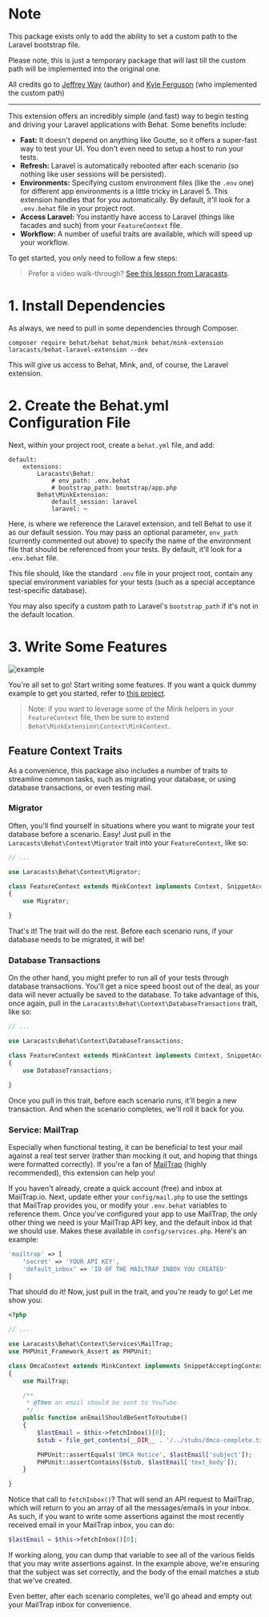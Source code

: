 # Note

This package exists only to add the ability to set a custom path to the Laravel bootstrap file.

Please note, this is just a temporary package that will last till the custom path will be implemented into the original one.

All credits go to [Jeffrey Way](https://github.com/JeffreyWay) (author) and [Kyle Ferguson](https://github.com/kyleferguson) (who implemented the custom path)

---

This extension offers an incredibly simple (and fast) way to begin testing and driving your Laravel applications with Behat. Some benefits include:

- **Fast:** It doesn't depend on anything like Goutte, so it offers a super-fast way to test your UI. You don't even need to setup a host to run your tests.
- **Refresh:** Laravel is automatically rebooted after each scenario (so nothing like user sessions will be persisted).
- **Environments:** Specifying custom environment files (like the `.env` one) for different app environments is a little tricky in Laravel 5. This extension handles that for you automatically. By default, it'll look for a `.env.behat` file in your project root.
- **Access Laravel:** You instantly have access to Laravel (things like facades and such) from your `FeatureContext` file.
- **Workflow:** A number of useful traits are available, which will speed up your workflow.

To get started, you only need to follow a few steps:

> Prefer a video walk-through? [See this lesson from Laracasts](https://laracasts.com/lessons/laravel-5-and-behat-bffs).

# 1. Install Dependencies

As always, we need to pull in some dependencies through Composer.

    composer require behat/behat behat/mink behat/mink-extension laracasts/behat-laravel-extension --dev

This will give us access to Behat, Mink, and, of course, the Laravel extension.

# 2. Create the Behat.yml Configuration File

Next, within your project root, create a `behat.yml` file, and add:

```
default:
    extensions:
        Laracasts\Behat:
            # env_path: .env.behat
            # bootstrap_path: bootstrap/app.php
        Behat\MinkExtension:
            default_session: laravel
            laravel: ~
```

Here, is where we reference the Laravel extension, and tell Behat to use it as our default session. You may pass an optional parameter, `env_path` (currently commented out above) to specify the name of the environment file that should be referenced from your tests. By default, it'll look for a `.env.behat` file.

This file should, like the standard `.env` file in your project root, contain any special environment variables
for your tests (such as a special acceptance test-specific database).

You may also specify a custom path to Laravel's `bootstrap_path` if it's not in the default location.

# 3. Write Some Features

![example](https://dl.dropboxusercontent.com/u/774859/Work/BehatLaravelExtension/example.png)

You're all set to go! Start writing some features. If you want a quick dummy example to get you started, refer to [this project](https://github.com/laracasts/Behat-Laravel-Extension).

> Note: if you want to leverage some of the Mink helpers in your `FeatureContext` file, then be sure to extend `Behat\MinkExtension\Context\MinkContext`.

## Feature Context Traits

As a convenience, this package also includes a number of traits to streamline common tasks, such as migrating your database, or using database transactions, or even testing mail.

### Migrator

Often, you'll find yourself in situations where you want to migrate your test database before a scenario. Easy! Just pull in the `Laracasts\Behat\Context\Migrator` trait into your `FeatureContext`, like so:

```php
// ...

use Laracasts\Behat\Context\Migrator;

class FeatureContext extends MinkContext implements Context, SnippetAcceptingContext
{
    use Migrator;

}
```

That's it! The trait will do the rest. Before each scenario runs, if your database needs to be migrated, it will be!

### Database Transactions

On the other hand, you might prefer to run all of your tests through database transactions. You'll get a nice speed boost out of the deal, as your data will never actually be saved to the database. To take advantage of this, once again, pull in the `Laracasts\Behat\Context\DatabaseTransactions` trait, like so:

```php
// ...

use Laracasts\Behat\Context\DatabaseTransactions;

class FeatureContext extends MinkContext implements Context, SnippetAcceptingContext
{
    use DatabaseTransactions;

}
```

Once you pull in this trait, before each scenario runs, it'll begin a new transaction. And when the scenario completes, we'll roll it back for you.

### Service: MailTrap

Especially when functional testing, it can be beneficial to test your mail against a real test server (rather than mocking it out, and hoping that things were formatted correctly). If you're a fan of [MailTrap](https://mailtrap.io/) (highly recommended), this extension can help you!

If you haven't already, create a quick account (free) and inbox at MailTrap.io. Next, update either your `config/mail.php` to use the settings that MailTrap provides you, or modify your `.env.behat` variables to reference them. Once you've configured your app to use MailTrap, the only other thing we need is your MailTrap API key, and the default inbox id that we should use. Makes these available in `config/services.php`. Here's an example:

```php
'mailtrap' => [
    'secret' => 'YOUR API KEY',
    'default_inbox' => 'ID OF THE MAILTRAP INBOX YOU CREATED'
]
```

That should do it! Now, just pull in the trait, and you're ready to go! Let me show you:

```php
<?php

// ...

use Laracasts\Behat\Context\Services\MailTrap;
use PHPUnit_Framework_Assert as PHPUnit;

class DmcaContext extends MinkContext implements SnippetAcceptingContext
{
    use MailTrap;

    /**
     * @Then an email should be sent to YouTube
     */
    public function anEmailShouldBeSentToYoutube()
    {
        $lastEmail = $this->fetchInbox()[0];
        $stub = file_get_contents(__DIR__ . '/../stubs/dmca-complete.txt');

        PHPUnit::assertEquals('DMCA Notice', $lastEmail['subject']);
        PHPUnit::assertContains($stub, $lastEmail['text_body']);
    }

}
```

Notice that call to `fetchInbox()`? That will send an API request to MailTrap, which will return to you an array of all the messages/emails in your inbox. As such, if you want to write some assertions against the most recently received email in your MailTrap inbox, you can do:

```php
$lastEmail = $this->fetchInbox()[0];
```

If working along, you can dump that variable to see all of the various fields that you may write assertions against. In the example above, we're ensuring that the subject was set correctly, and the body of the email matches a stub that we've created.

Even better, after each scenario completes, we'll go ahead and empty out your MailTrap inbox for convenience.
